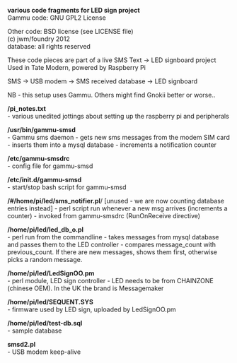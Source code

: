 __various code fragments for LED sign project__  
Gammu code: GNU GPL2 License

Other code: BSD license (see LICENSE file)  
(c) jwm/foundry 2012  
database: all rights reserved  
  
These code pieces are part of a live SMS Text -> LED signboard project  
Used in Tate Modern, powered by Raspberry Pi  

SMS -> USB modem -> SMS received database -> LED signboard  

NB - this setup uses Gammu. Others might find Gnokii better or worse..

**/pi_notes.txt**  
	- various unedited jottings about setting up the raspberry pi and peripherals

**/usr/bin/gammu-smsd**  
	- Gammu sms daemon 
	- gets new sms messages from the modem SIM card 
	- inserts them into a mysql database
	- increments a notification counter
	
**/etc/gammu-smsdrc**    
	- config file for gammu-smsd
	
**/etc/init.d/gammu-smsd**  
	- start/stop bash script for gammu-smsd

**/#/home/pi/led/sms_notifier.pl**/  [unused - we are now counting database entries instead]
	- perl script run whenever a new msg arrives (increments a counter)
	- invoked from gammu-smsdrc (RunOnReceive directive)
	

**/home/pi/led/led_db_o.pl**  
	- perl run from the commandline
	- takes messages from mysql database and passes them to the LED controller
	- compares message_count with previous_count. If there are new messages, shows them first, otherwise picks a random message.
	
**/home/pi/led/LedSignOO.pm**  
	- perl module, LED sign controller
	- LED needs to be from CHAINZONE (chinese OEM). In the UK the brand is Messagemaker
	
**/home/pi/led/SEQUENT.SYS**  
	- firmware used by LED sign, uploaded by LedSignOO.pm
	
**/home/pi/led/test-db.sql**  
	- sample database

**smsd2.pl**  
	- USB modem keep-alive

